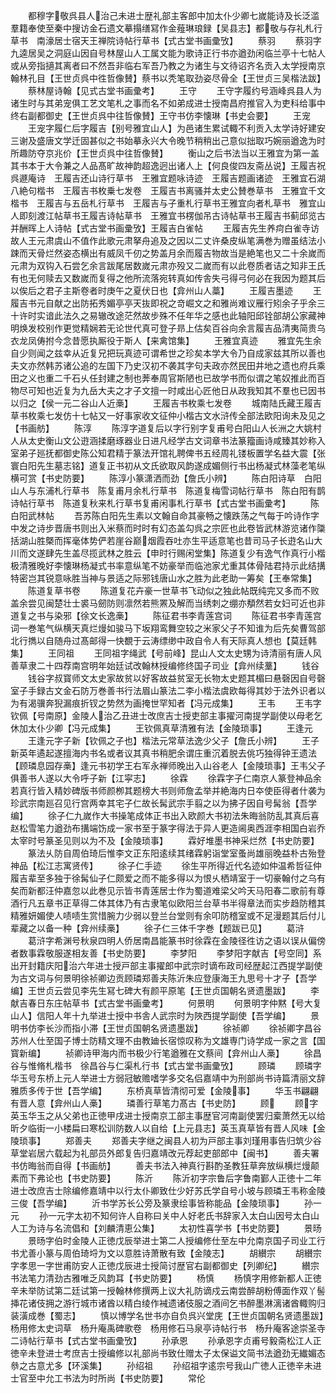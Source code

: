 <!-- { "loadSidebar": true } -->
　　都穆字敬呉县人治己未进士歴礼部主客郎中加太仆少卿七嵗能诗及长泛滥羣籍奉使至秦中搜访金石遗文摹搨缮冩作金薤琳琅録【吴县志】都敬与存礼札行草书　南濠居士宿天王禅院诗帖行草书【式古堂书画彚攷】
　　蔡羽
　　蔡羽字九逵居吴之洞庭山因自号林屋山人工属文能为歌诗正行书亦遒劲闲临兰亭十七帖人或从旁指擿其离者曰不然吾非临右军吾乃教之为诸生与文待诏齐名贡入太学授南京翰林孔目【王世贞呉中徃哲像賛】蔡书以秃笔取劲姿尽骨全【王世贞三吴楷法跋】
　　蔡林屋诗翰【见式古堂书画彚考】
　　王守
　　王守字履约号涵峰呉县人为诸生时与其弟宠俱工艺文笔札之事而名不如弟成进士授南昌府推官入为吏科给事中终右副都御史【王世贞呉中往哲像賛】王守书仿李懐琳【书史会要】
　　王宠
　　王宠字履仁后字履吉【别号雅宜山人】为邑诸生累试輙不利贡入太学诗好建安三谢及盛唐文学迁固甚似之书始摹永兴大令晚节稍稍出己意似拙取巧婉丽遒逸为时所趣防夺京兆价【王世贞呉中往哲像賛】
　　衡山之后书法当以王雅宜为第一盖其书本于大令兼之人品髙旷故神韵超逸迥出诸人上【何良俊四友斋丛说】王履吉祝呉遯庵诗　王履吉还山诗行草书　王雅宜题咏诗迹　王履吉题画诸迹　王雅宜石湖八絶句楷书　王履吉书枚乗七发卷　王履吉书离骚并太史公賛巻草书　王雅宜千文楷书　王履吉与五岳札行草书　王履吉与子重札行草书王雅宜向者札草书　雅宜山人即刻渡江帖草书王履吉诗帖草书　王雅宜书楞伽吊古诗帖草书王履吉书蓟邱览古并酬晖上人诗帖【式古堂书画彚攷】王履吉白雀帖
　　王履吉先生养疴白雀寺访故人王元肃虞山不值作此歌元肃拏舟追及之因以二丈许桑皮纵笔满巻为赠虽结法小踈而天骨烂然姿态横出有威凤千仞之势盖月余而履吉物故当是絶笔也又二十余嵗而元肃为双钩入石尝乞余言跋尾居数嵗元肃亦殁又二嵗而有以此卷质者诘之知非王氏有也无何赎去又数嵗而复得之他所流落宛转真如传舎失弓得弓何必在我因为题其后以俟后之君子主斯卷者时庚午之夏伏日也【弇州山人藁】
　　王履吉墨迹
　　王履吉书元自献之出防拓秀媚亭亭天抜即祝之竒崛文之和雅尚难议雁行矧余子乎余三十许时实谙此法久之易辙改途茫然故步殊不任年华之感也此轴阳邱铨部胡公家藏神明焕发校别作更觉精娴若无论世代真可登子昻上估矣百谷向余言履吉品清夷简贵乌衣龙凤俦拊今念昔愿执厮役于斯人【来禽馆集】
　　王雅宜真迹
　　雅宜先生余自少则闻之兹幸从近复兄把玩真迹可谓希世之珍矣本学大令乃自成家兹其所以善也夫文亦然韩苏诸公追的左国下乃史汉初不袭其字句夫政亦然民田井地之遗也府兵乘田之义也重二千石乆任封建之制也莾奉周官斯陋也已故学书而似谓之笔奴推此而百物尽可知也近复为九岳大夫之才子文擅一时咸出心匠他日从政我知其不羣也已因书以归之【侯一元二谷山人近槀】
　　王履吉书枚乘七发卷
　　城南陆氏藏王履吉草书枚乘七发仿十七帖又一好事家收文征仲小楷古文水浒传全部法欧阳询未及见之【书画舫】
　　陈淳
　　陈淳字道复后以字行别字复甫号白阳山人长洲之大姚村人从太史衡山文公逰涵揉磨琢器业日进凡经学古文词章书法篆籀画诗咸臻其妙称入室弟子廵抚都御史陈公知君精于篆法开馆礼聘俾书五经周礼镂板置学名益大震【张寰白阳先生墓志铭】道复正书初从文氏欲取风韵遂成媚侧行书出杨凝式林藻老笔纵横可赏【书史防要】
　　陈淳小篆潇洒而劲【詹氏小辨】
　　陈白阳诗草　白阳山人与东浦札行草书　陈复甫月余札行草书　陈道复梅雪词帖行草书　陈白阳有鹊诗帖行草书　陈道复秋来札行草书复甫闲事札行草书【式古堂书画彚考】
　　陈白阳武林帖
　　吾苏陈白阳先生素以文翰自命其豪畅之懐跌荡之气每于吟诗作字中发之诗步晋唐书则出入米蔡而时时有幻态盖勾呉之宗匠也此卷皆武林游览诸作櫽括湖山胜槩而挥毫体势俨若崖谷巅烟霞吞吐亦生平适意笔也昔司马子长逰名山大川而文遂肆先生盖尽揽武林之胜云【申时行赐闲堂集】陈道复少有逸气作真行小楷极清雅晚好李懐琳杨凝式书率意纵笔不妨豪举而临池家尤重其体骨陆君持示此结搆特密岂其锐意咏胜当神与景适之际邪钱唐山水之胜为此老助一筹矣【王奉常集】
　　陈道复草书卷
　　陈道复花卉豪一世草书飞动似之独此帖既纯完又多而不败盖余尝见闽楚壮士裘马劒防则凛然若熊罴及解而当绣刺之绷亦頺然若女妇可近也非道复之书与染邪【徐文长逸槀】
　　陈征君书李青莲宫词
　　陈征君书李青莲宫词一巻笔气纵横天真烂熳如骏马下坂翔鸾舞空较之米家父子不知谁为后先矣曹驾部北行擕以自随舟过髙邮得一快覩于云涛缥缈中政自令人有天际真人想也【莫廷韩集】
　　王同祖
　　王同祖字绳武【号前峰】昆山人文太史甥为诗清丽有唐人风善草隶二十四荐南宫明年始廷试改翰林授编修终国子司业【弇州续藳】
　　钱谷
　　钱谷字叔寳师文太史家故贫以好客故益贫室无长物太史题其楣曰悬磬因自号磬室子手録古文金石防万巻善书行法眉山篆法二李小楷法虞欧每得其妙于法外识者以为有渴骥奔猊漏痕折钗之势然为画掩世罕知者【冯元成集】
　　王韦
　　王韦字钦佩【号南原】金陵人治乙丑进士改庶吉士授吏部主事擢河南提学副使以母老乞休加太仆少卿【冯元成集】
　　王钦佩真草清雅有法【金陵琐事】
　　王逢元
　　王逢元字子新【钦佩之子也】楷法元常草法逸少父子【詹氏小辨】
　　王子新英年遹起遂擅海内书名或者议其真书稍肥余谓庄重沉着脱去佻巧独得钟王遗法【顾璘息园存槀】逢元书初学王右军永禅师晚出入山谷老人【金陵琐事】王韦父子俱善书人遂以大令呼子新【江寜志】
　　徐霖
　　徐霖字子仁南京人篆登神品余若真行皆入精妙碑版书师颜栁其题榜大书则师詹孟举并絶海内日夲使臣得者什袭为珍武宗南廵召见行宫两幸其宅子仁故长髯武宗手翦之以为拂子因自号髯翁【吾学编】
　　徐子仁九嵗作大书操笔成体正书出入欧颜大书初法朱晦翁防乱其真后喜赵松雪笔力遒劲布搆端饬成一家书至于篆字得法于异人更造阃奥西涯李相国白岩乔太宰时号篆圣见则以为不及【金陵琐事】
　　霖好堆墨书神采烂然【书史防要】
　　篆法乆防自周伯琦后惟李文正东阳逺续其绪霖躬诣堂室蚤尚雄丽晚益朴古殆登神品【松江志寓贤传】
　　徐子仁手迹
　　徐生平所得近代名迹如仲温希哲征仲履吉辈至多独于徐髯仙子仁颇爱之而不能多得以为恨乆栖靖室于一切豪翰付之乌有矣而新都汪仲嘉忽以此巻见示皆书青莲居士作为蜀道难梁父吟天马阳春二歌前有尊酒行凡五章书正草得二体其体乃有古隶笔似欧阳兰台草书半得章法而实步趋防稽其精雅妍媚使人啧啧生赏惜腕力少弱以登兰台堂则有余叩防稽室或不足漫题其后付儿辈藏之以备一种【弇州续槀】
　　徐子仁三体千字巻【题跋已见】
　　葛浒
　　葛浒字希渊号秋泉四明人侨居南昌能篆书时徐霖在金陵径徃访之语以误从偏傍者数事霖敬服遂相友善【书史防要】
　　李梦阳
　　李梦阳字献吉【号空同】系出开封籍庆阳治六年进士授戸部主事擢郎中武宗时谪布政司经歴起江西提学副使为古文词与何景明徐祯卿边贡顾璘郑善夫陈沂朱应登康海王九思号十才子【吾学编】王世贞云尝见李先生冩七碑大有颜平原笔【王世贞国朝名贤遗墨跋】
　　李献吉春日东庄帖草书【式古堂书画彚考】
　　何景明
　　何景明字仲黙【号大复山人】信阳人年十九举进士授中书舎人武宗时为陜西提学副使【吾学编】
　　景明书仿李长沙而指小滞【王世贞国朝名贤遗墨跋】
　　徐祯卿
　　徐祯卿字昌谷苏州人仕至国子博士防精文理不由教廸长宿惊叹称为文雄専门诗学成一家之言【国寳新编】
　　祯卿诗甲海内而书极少行笔遒雅在文蔡间【弇州山人槀】
　　徐昌谷与惟脩札楷书　徐昌谷与仁渠札行书【式古堂书画彚攷】
　　顾璘
　　顾璘字华玉号东桥上元人举进士方弱冠敏赡嗜学多交名侣嘉靖中为刑部尚书诗篇清丽文辞雅质多传于世【吾学编】
　　东桥真草皆清彻可爱【金陵事】
　　华玉书翩翩有晋人意【弇州山人槀】
　　璘善行草笔力髙古【书史防】
　　顾
　　顾字英玉华玉之从父弟也正徳甲戌进士授南京工部主事歴官河南副使罢归槖萧然无以给昕夕临街一小楼扁曰寒松训防数人以自给【上元县志】英玉真草皆有晋人风味【金陵琐事】
　　郑善夫
　　郑善夫字继之闽县人初为戸部主事刘瑾用事告归筑少谷草堂岩居六载起为礼部员外郎复告归嘉靖改元荐起吏部郎中【闽书】
　　善夫署书仿晦翁而自得【书画舫】
　　善夫书法入神真行斟酌圣教狂草奔放纵横烂熳颠素而下弗论也【书史防要】
　　陈沂
　　陈沂初字宗鲁后字鲁南鄞人正徳十二年进士改庶吉士除编修嘉靖中以行太仆卿致仕少好苏氏学自号小坡与顾璘王韦称金陵三俊【吾学编】
　　沂书学苏长公旁及篆隶绘事皆称能品【金陵琐事】
　　孙一元
　　孙一元字太初不知何许人自称曰关中人好老氏书辞家入太白山因号太白山人工为诗与名流倡和【刘麟清恵公集】
　　太初性喜学书【书史防要】
　　景旸
　　景旸字伯时金陵人正徳戊辰举进士第二人授编修仕至左中允南京国子司业工行书尤善小篆与周伯琦埒为文以意胜诗萧散有致【金陵志】
　　胡纉宗
　　胡纉宗字孝思一字世甫防安人正徳戊辰进士授简讨歴官右副都御史【列卿纪】
　　纉宗书法笔力清劲古雅唯乏风韵耳【书史防要】
　　杨慎
　　杨慎字用修新都人正徳辛未举防试第二廷试第一授翰林修撰两上议大礼防谪戍云南尝醉胡粉傅面作双丫髻挿花诸伎拥之游行城市诸酋以精白绫作裓遗诸伎服之酒间乞书醉墨淋漓诸酋輙购归装潢成巻【蜀志】
　　慎以博学名世书亦自负呉兴堂庑【王世贞国朝名贤遗墨跋】杨用修太史词草　杨升庵禹碑歌卷　杨用修石马泉亭诗帖行书　杨升庵客途崇圣寺二诗帖行草书【式古堂书画彚攷】
　　孙承恩
　　孙承恩字贞甫号毅斋松江人正徳辛未登进士考庶吉士授编修以礼部尚书致仕赠太子太保谥文简书法遒劲无纎媚态叅之古意尤多【环溪集】
　　孙绍祖
　　孙绍祖字逺宗号我山广徳人正徳辛未进士官至中允工书法为时所尚【书史防要】
　　常伦
